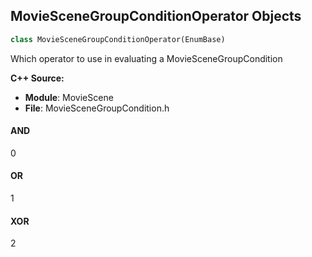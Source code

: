 ## MovieSceneGroupConditionOperator Objects

```python
class MovieSceneGroupConditionOperator(EnumBase)
```

Which operator to use in evaluating a MovieSceneGroupCondition

**C++ Source:**

- **Module**: MovieScene
- **File**: MovieSceneGroupCondition.h

<a id="unreal.MovieSceneGroupConditionOperator.AND"></a>

#### AND

0

<a id="unreal.MovieSceneGroupConditionOperator.OR"></a>

#### OR

1

<a id="unreal.MovieSceneGroupConditionOperator.XOR"></a>

#### XOR

2

<a id="unreal.MovieSceneSubSectionFlags"></a>